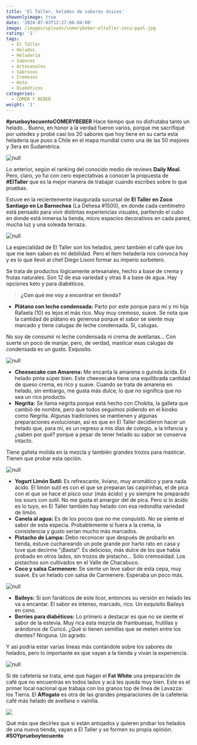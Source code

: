 ```yaml
---
title: 'El Taller, helados de sabores únicos'
showonlyimage: true
date: '2024-07-03T12:27:06-04:00'
image: /images/uploads/comerybeber-eltaller-zoco-ppal.jpg
rating: '1'
tags:
  - El Taller
  - Helados
  - Heladería
  - Sabores
  - Artesanales
  - Sabrosos
  - Cremosos
  - Keto
  - Diabéticos
categories:
  - COMER Y BEBER
weight: '1'
---
```

**\#prueboytecuentoCOMERYBEBER** Hace tiempo que no disfrutaba tanto un helado… Bueno, en honor a la verdad fueron varios, porque me sacrifiqué por ustedes y probé casi los 20 sabores que hoy tiene en su carta esta heladería que puso a Chile en el mapa mundial como una de las 50 mejores y 3era en Sudamérica.

<!--more-->

![null](/images/uploads/comerybeber-eltaller-zoco-ppal.jpg)

Lo anterior, según el ranking del conocido medio de reviews **Daily Meal**. Pero, claro, yo fui con cero expectativas a conocer la propuesta de **\#ElTaller** que es la mejor manera de trabajar cuando escribes sobre lo que pruebas.

Estuve en la recientemente inaugurada sucursal de **El Taller en Zoco Santiago en Lo Barnechea** (La Dehesa #1500), en donde cada centímetro está pensado para vivir distintas experiencias visuales, partiendo el cubo en donde está inmersa la tienda, micro espacios decorativos en cada pared, mucha luz y una soleada terraza.

![null](/images/uploads/comerybeber-eltaller-deco-collage.jpg)

La especialidad de El Taller son los helados, pero también el café que los que me leen saben es mi debilidad. Pero el ítem heladería nos convoca hoy y es lo que llevó al chef Diego Lisoni formar su imperio  sorbetero. 

Se trata de productos lógicamente artesanales, hecho a base de crema y frutas naturales. Son 12 de esa variedad y otras 8 a base de agua. Hay opciones keto y para diabéticos. 

> **¿Con qué me voy a encontrar en tienda?**

* **Plátano con leche condensada:** Parto por este porque para mí y mi hija Rafaela (10) es lejos el más rico. Muy muy cremoso, suave. Se nota que la cantidad de plátano es generosa porque el sabor se siente muy marcado y tiene calugas de leche condensada. Sí, calugas.

No soy de consumir ni leche condensada ni crema de avellanas… Con suerte un poco de manjar, pero, de verdad, masticar esas calugas de condensada es un gusto. Exquisito.

![null](/images/uploads/comerybeber-el-taller-cubo.jpg)

* **Cheesecake con Amarena:** Me encanta la amarena o guinda ácida. En helado pinta súper bien. Este cheesecake tiene una equilibrada cantidad de queso crema, es rico y suave. Cuando se trata de amarena en helado, sin embargo, me gusta más dulce, lo que no significa que no sea un rico producto.
* **Negrita:** Se llama negrita porque está hecho con Chokita, la galleta que cambió de nombre, pero que todos seguimos pidiendo en el kiosko como Negrita. Algunas tradiciones se mantienen y algunas preparaciones evolucionan, así es que en El Taller decidieron hacer un helado que, para mí, es un regreso a mis días de colegio, a la infancia y ¿saben por qué? porque a pesar de tener helado su sabor se conserva intacto. 

Tiene galleta molida en la mezcla y también grandes trozos para masticar. Tienen que probar esta opción.

![null](/images/uploads/comerybeber-eltaller-rafa-y-chef-collage.jpg)

* **Yogurt Limón Sutil:** Es refrescante, liviano, muy aromático y para nada ácido. El limón sutil es con el que se preparan las caipirinhas, el de pica con el que se hace el pisco sour (más ácido) y yo siempre he preparado los sours con sutil. No me gusta el amargor del de pica. Pero si lo ácido es lo tuyo, en El Taller también hay helado con esa redondita variedad de limón.
* **Canela al agua:** Es de los pocos que no me conquistó. No se siente el sabor de esta especia. Probablemente si fuera a la crema, la consistencia y gusto serían mucho más marcados. 
* **Pistacho de Lampa:** Debo reconocer que después de probarlo en tienda, estuve cuchareando un pote grande por harto rato en casa y tuve que decirme “¡Basta!”. Es delicioso, más dulce de los que había probado en otros lados, sin trozos de pistacho… Sólo cremosidad. Los pistachos son cultivados en el Valle de Chacabuco.
* **Coco y salsa Carmenere:** Se siente un leve sabor de esta cepa, muy suave. Es un helado con salsa de Carmenere. Esperaba un poco más.

![null](/images/uploads/comerybeber-eltaller-helados-b.jpg)

* **Baileys:** Si son fanáticos de este licor, entonces su versión en helado les va a encantar. El sabor es intenso, marcado, rico. Un exquisito Baileys en cono.
* **Berries para diabéticos:** Lo primero a destacar es que no se siente el sabor de la estevia. Muy rica esta mezcla de frambuesas, frutillas y arándonos de Curicó. ¿Qué si tienen semillas que se meten entre los dientes? Ninguna. Un agrado.

Y así podría estar varias líneas más contándole sobre los sabores de helados, pero lo importante es que vayan a la tienda y vivan la experiencia.

![null](/images/uploads/comerybeber-eltaller-cafe-.jpg)

Si de cafetería se trata, amé que hagan el **Fat White** una preparación de café que no encuentras en todos lados y acá les queda muy bien. Este es el primer local nacional que trabaja con los granos top de línea de Lavazza: los Tierra. El **Affogato** es otra de las grandes preparaciones de la cafetería: café más helado de avellana o vainilla.  

![](/images/uploads/comerybeber-eltaller-affogato.jpg)

Qué más que decirles que si están antojados y quieren probar los helados de una nueva tienda, vayan a El Taller y se formen su propia opinión. **\#SOYprueboytecuento**

